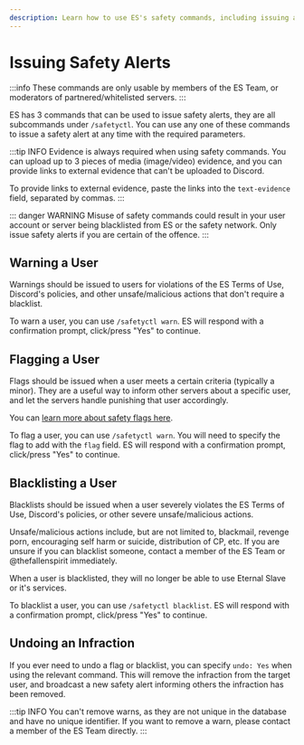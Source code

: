 ```yaml
---
description: Learn how to use ES's safety commands, including issuing and undoing safety alerts.
---
```


# Issuing Safety Alerts
:::info
These commands are only usable by members of the ES Team, or moderators of partnered/whitelisted servers.
:::

ES has 3 commands that can be used to issue safety alerts, they are all subcommands under `/safetyctl`.
You can use any one of these commands to issue a safety alert at any time with the required parameters.

:::tip INFO
Evidence is always required when using safety commands.
You can upload up to 3 pieces of media (image/video) evidence, and you can provide links to external evidence that can't be uploaded to Discord.

To provide links to external evidence, paste the links into the `text-evidence` field, separated by commas.
:::

::: danger WARNING
Misuse of safety commands could result in your user account or server being blacklisted from ES or the safety network.
Only issue safety alerts if you are certain of the offence.
:::


## Warning a User
Warnings should be issued to users for violations of the ES Terms of Use, Discord's policies, and other unsafe/malicious actions that don't require a blacklist.

To warn a user, you can use `/safetyctl warn`. ES will respond with a confirmation prompt, click/press "Yes" to continue.


## Flagging a User
Flags should be issued when a user meets a certain criteria (typically a minor).
They are a useful way to inform other servers about a specific user, and let the servers handle punishing that user accordingly.

You can [learn more about safety flags here](/server/safety/#flag-types-and-criteria).

To flag a user, you can use `/safetyctl warn`. You will need to specify the flag to add with the `flag` field.
ES will respond with a confirmation prompt, click/press "Yes" to continue.


## Blacklisting a User
Blacklists should be issued when a user severely violates the ES Terms of Use, Discord's policies, or other severe unsafe/malicious actions.

Unsafe/malicious actions include, but are not limited to, blackmail, revenge porn, encouraging self harm or suicide, distribution of CP, etc.
If you are unsure if you can blacklist someone, contact a member of the ES Team or @thefallenspirit immediately.

When a user is blacklisted, they will no longer be able to use Eternal Slave or it's services.

To blacklist a user, you can use `/safetyctl blacklist`. ES will respond with a confirmation prompt, click/press "Yes" to continue.


## Undoing an Infraction
If you ever need to undo a flag or blacklist, you can specify `undo: Yes` when using the relevant command.
This will remove the infraction from the target user, and broadcast a new safety alert informing others the infraction has been removed.

:::tip INFO
You can't remove warns, as they are not unique in the database and have no unique identifier.
If you want to remove a warn, please contact a member of the ES Team directly.
:::
